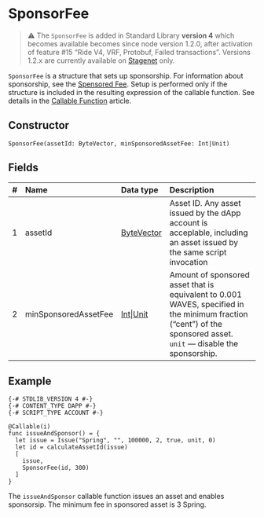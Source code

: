 # SponsorFee

> :warning: The `SponsorFee` is added in Standard Library **version 4** which becomes available becomes since node version 1.2.0, after activation of feature #15 “Ride V4, VRF, Protobuf, Failed transactions”. Versions 1.2.x are currently available on [Stagenet](/en/blockchain/blockchain-network/stage-network) only.

`SponsorFee` is a structure that sets up sponsorship. For information about sponsorship, see the [Spensored Fee](/en/blockchain/waves-protocol/sponsored-fee). Setup is performed only if the structure is included in the resulting expression of the callable function. See details in the [Callable Function](/eb/ride/functions/callable-function) article.

## Constructor

```ride
SponsorFee(assetId: ByteVector, minSponsoredAssetFee: Int|Unit)
```

## Fields

| # | Name | Data type | Description |
| :--- | :--- | :--- | :--- |
| 1 | assetId | [ByteVector](/en/ride/data-types/byte-vector) | Asset ID. Any asset issued by the dApp account is acceplable, including an asset issued by the same script invocation |
| 2 | minSponsoredAssetFee | [Int](/en/ride/data-types/int)&#124;[Unit](/en/ride/data-types/unit) | Amount of sponsored asset that is equivalent to 0.001 WAVES, specified in the minimum fraction (“cent”) of the sponsored asset.<br>`unit` — disable the sponsorship. |

## Example

```
{-# STDLIB_VERSION 4 #-}
{-# CONTENT_TYPE DAPP #-}
{-# SCRIPT_TYPE ACCOUNT #-}
  
@Callable(i)
func issueAndSponsor() = {
  let issue = Issue("Spring", "", 100000, 2, true, unit, 0)
  let id = calculateAssetId(issue)
  [
    issue,
    SponsorFee(id, 300)
  ]
}
```

The `issueAndSponsor` callable function issues an asset and enables sponsorsip. The minimum fee in sponsored asset is 3 Spring.
